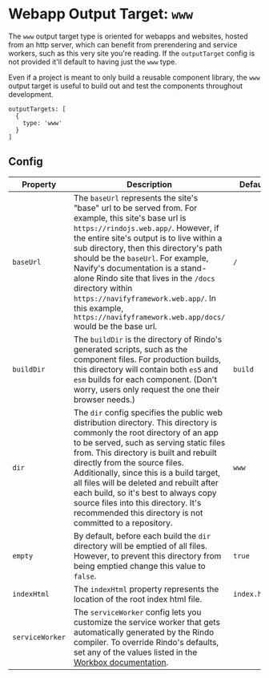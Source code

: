 # Webapp Output Target: `www`

The `www` output target type is oriented for webapps and websites, hosted from an http server, which can benefit from prerendering and service workers, such as this very site you're reading. If the `outputTarget` config is not provided it'll default to having just the `www` type.

Even if a project is meant to only build a reusable component library, the `www` output target is useful to build out and test the components throughout development.

```tsx
outputTargets: [
  {
    type: 'www'
  }
]
```

## Config

| Property        | Description                                                                                                                                                                                                                                                                                                                                                                                                                                                                                                                                                                                                                                      | Default       |
|-----------------|--------------------------------------------------------------------------------------------------------------------------------------------------------------------------------------------------------------------------------------------------------------------------------------------------------------------------------------------------------------------------------------------------------------------------------------------------------------------------------------------------------------------------------------------------------------------------------------------------------------------------------------------------|---------------|
| `baseUrl`       | The `baseUrl` represents the site's "base" url to be served from. For example, this site's base url is `https://rindojs.web.app/`. However, if the entire site's output is to live within a sub directory, then this directory's path should be the `baseUrl`. For example, Navify's documentation is a stand-alone Rindo site that lives in the `/docs` directory within `https://navifyframework.web.app/`. In this example, `https://navifyframework.web.app/docs/` would be the base url.                                                                                                                                                     | `/`           |
| `buildDir`      | The `buildDir` is the directory of Rindo's generated scripts, such as the component files. For production builds, this directory will contain both `es5` and `esm` builds for each component.  (Don't worry, users only request the one their browser needs.)                                                                                                                                                                                                                                                                                                                                                                                                                                                | `build`       |
| `dir`           | The `dir` config specifies the public web distribution directory. This directory is commonly the root directory of an app to be served, such as serving static files from. This directory is built and rebuilt directly from the source files. Additionally, since this is a build target, all files will be deleted and rebuilt after each build, so it's best to always copy source files into this directory. It's recommended this directory is not committed to a repository.                                                                                                                                                               | `www`         |
| `empty`         | By default, before each build the `dir` directory will be emptied of all files. However, to prevent this directory from being emptied change this value to `false`.                                                                                                                                                                                                                                                                                                                                                                                                                                                                       | `true`        |
| `indexHtml`     | The `indexHtml` property represents the location of the root index html file.                                                                                                                                                                                                                                                                                                                                                                                                                                                                                                                                                                    | `index.html`  |
| `serviceWorker` | The `serviceWorker` config lets you customize the service worker that gets automatically generated by the Rindo compiler. To override Rindo's defaults, set any of the values listed in the [Workbox documentation](https://developers.google.com/web/tools/workbox/modules/workbox-build#full_generatesw_config).
